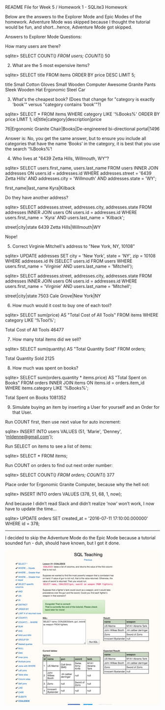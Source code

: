 README File for Week 5 / Homework 1 - SQLite3 Homework

Below are the answers to the Explorer Mode and Epic Modes of the homework.  Adventure Mode was skipped because I thought the tutorial would be fun, and short...hence, Adventure Mode got skipped.

Answers to Explorer Mode Questions:

How many users are there?

  sqlite> SELECT COUNT(*) FROM users;
  COUNT(*)
  50

2) What are the 5 most expensive items?

  sqlite> SELECT title FROM items ORDER BY price DESC LIMIT 5;

  title
  Small Cotton Gloves
  Small Wooden Computer
  Awesome Granite Pants
  Sleek Wooden Hat
  Ergonomic Steel Car

3) What's the cheapest book? (Does that change for "category is exactly 'book'" versus "category contains ‘book'"?)

  sqlite> SELECT * FROM items WHERE category LIKE '%Books%' ORDER BY price LIMIT 1;
  id|title|category|description|price

  76|Ergonomic Granite Chair|Books|De-engineered bi-directional portal|1496

  Answer is: No, you get the same answer, but to ensure you include all categories that have the name ‘Books’ in the category, it is best that you use the search ‘%Books%’!

4) Who lives at "6439 Zetta Hills, Willmouth, WY”?

  sqlite> SELECT users.first_name, users.last_name FROM users INNER JOIN addresses ON users.id = addresses.id WHERE addresses.street = '6439 Zetta Hills' AND addresses.city = 'Willmouth' AND addresses.state = 'WY';

  first_name|last_name
  Kyra|Kilback

Do they have another address?

  sqlite> SELECT addresses.street, addresses.city, addresses.state FROM addresses INNER JOIN users ON users.id = addresses.id WHERE users.first_name = 'Kyra' AND users.last_name = 'Kilback';

  street|city|state
  6439 Zetta Hills|Willmouth|WY

  Nope!

5) Correct Virginie Mitchell's address to "New York, NY, 10108”

  sqlite> UPDATE addresses SET city = 'New York', state = 'NY', zip = 10108 WHERE addresses.id IN (SELECT users.id FROM users WHERE users.first_name = 'Virginie' AND users.last_name = 'Mitchell');

  sqlite> SELECT addresses.street, addresses.city, addresses.state FROM addresses INNER JOIN users ON users.id = addresses.id WHERE users.first_name = 'Virginie' AND users.last_name = 'Mitchell';

  street|city|state
  7503 Cale Grove|New York|NY

6) How much would it cost to buy one of each tool?

  sqlite> SELECT sum(price) AS "Total Cost of All Tools"  FROM items WHERE category LIKE '%Tool%';

  Total Cost of All Tools
  46477

7) How many total items did we sell?

  sqlite> SELECT sum(quantity) AS "Total Quantity Sold" FROM orders;

  Total Quantity Sold
  2125

8) How much was spent on books?

  sqlite> SELECT sum(orders.quantity * items.price) AS "Total Spent on Books" FROM orders INNER JOIN items ON items.id = orders.item_id WHERE items.category LIKE '%Books%';

  Total Spent on Books
  1081352

9) Simulate buying an item by inserting a User for yourself and an Order for that User.

  Run COUNT first, then use next value for auto increment:

  sqlite> INSERT INTO users VALUES (51, 'Marie', 'Denney', ‘mldenne@gmail.com');

  Run SELECT on items to see a list of items:

  sqlite> SELECT * FROM items;

  Run COUNT on orders to find out next order number:

  sqlite> SELECT COUNT(*) FROM orders;
  COUNT(*)
  377

  Place order for Ergonomic Granite Computer, because why the hell not:

  sqlite> INSERT INTO orders VALUES (378, 51, 68, 1, now);                             

  And because I didn’t read Slack and didn’t realize ‘now’ won’t work, I now have to update the time…

  sqlite> UPDATE orders SET created_at = '2016-07-11 17:10:00.000000' WHERE id = 378;

--------------
I decided to skip the Adventure Mode do the Epic Mode because a tutorial sounded fun - duh, should have known, but I got it done.

![ScreenShot](screenshot.png)
